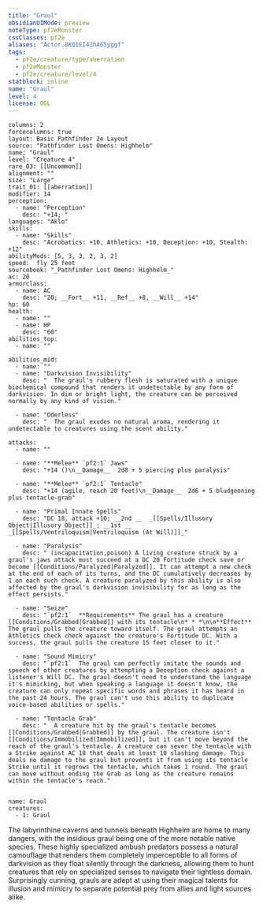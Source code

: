```yaml
---
title: "Graul"
obsidianUIMode: preview
noteType: pf2eMonster
cssClasses: pf2e
aliases: "Actor.8KQ1EI41hA65yggf" 
tags:
  - pf2e/creature/type/aberration
  - pf2eMonster
  - pf2e/creature/level/4
statblock: inline
name: "Graul"
level: 4
license: OGL
---
```


```statblock
columns: 2
forcecolumns: true
layout: Basic Pathfinder 2e Layout
source: "Pathfinder Lost Omens: Highhelm"
name: "Graul"
level: "Creature 4"
rare_03: [[Uncommon]]
alignment: ""
size: "Large"
trait_01: [[aberration]]
modifier: 14
perception:
  - name: "Perception"
    desc: "+14; "
languages: "Aklo"
skills:
  - name: "Skills"
    desc: "Acrobatics: +10, Athletics: +10, Deception: +10, Stealth: +12"
abilityMods: [5, 3, 3, 2, 3, 2]
speed:  fly 25 feet
sourcebook: "_Pathfinder Lost Omens: Highhelm_"
ac: 20
armorclass:
  - name: AC
    desc: "20; __Fort__ +11, __Ref__ +8, __Will__ +14"
hp: 60
health:
  - name: ""
  - name: HP
    desc: "60"
abilities_top:
  - name: ""

abilities_mid:
  - name: ""
  - name: "Darkvision Invisibility"
    desc: "  The graul's rubbery flesh is saturated with a unique biochemical compound that renders it undetectable by any form of darkvision. In dim or bright light, the creature can be perceived normally by any kind of vision."

  - name: "Oderless"
    desc: "  The graul exudes no natural aroma, rendering it undetectable to creatures using the scent ability."

attacks:
  - name: ""

  - name: "**Melee** `pf2:1` Jaws"
    desc: "+14 ()\n__Damage__  2d8 + 5 piercing plus paralysis"

  - name: "**Melee** `pf2:1` Tentacle"
    desc: "+14 (agile, reach 20 feet)\n__Damage__  2d6 + 5 bludgeoning plus tentacle-grab"

  - name: "Primal Innate Spells"
    desc: "DC 18, attack +10; __2nd __  _[[Spells/Illusory Object|Illusory Object]]_; __1st __  _[[Spells/Ventriloquism|Ventriloquism (At Will)]]_"

  - name: "Paralysis"
    desc: " (incapacitation,poison) A living creature struck by a graul's jaws attack must succeed at a DC 20 Fortitude check save or become [[Conditions/Paralyzed|Paralyzed]]. It can attempt a new check at the end of each of its turns, and the DC cumulatively decreases by 1 on each such check. A creature paralyzed by this ability is also affected by the graul's darkvision invisibility for as long as the effect persists."

  - name: "Seize"
    desc: "`pf2:1`  **Requirements** The graul has a creature [[Conditions/Grabbed|Grabbed]] with its tentacle\n* * *\n\n**Effect** The graul pulls the creature toward itself. The graul attempts an Athletics check check against the creature's Fortitude DC. With a success, the graul pulls the creature 15 feet closer to it."

  - name: "Sound Mimicry"
    desc: "`pf2:1`  The graul can perfectly imitate the sounds and speech of other creatures by attempting a Deception check against a listener's Will DC. The graul doesn't need to understand the language it's mimicking, but when speaking a language it doesn't know, the creature can only repeat specific words and phrases it has heard in the past 24 hours. The graul can't use this ability to duplicate voice-based abilities or spells."

  - name: "Tentacle Grab"
    desc: "  A creature hit by the graul's tentacle becomes [[Conditions/Grabbed|Grabbed]] by the graul. The creature isn't [[Conditions/Immobilized|Immobilized]], but it can't move beyond the reach of the graul's tentacle. A creature can sever the tentacle with a Strike against AC 18 that deals at least 10 slashing damage. This deals no damage to the graul but prevents it from using its tentacle Strike until it regrows the tentacle, which takes 1 round. The graul can move without ending the Grab as long as the creature remains within the tentacle's reach."
 
```

```encounter-table
name: Graul
creatures:
  - 1: Graul
```



The labyrinthine caverns and tunnels beneath Highhelm are home to many dangers, with the insidious graul being one of the more notable native species. These highly specialized ambush predators possess a natural camouflage that renders them completely imperceptible to all forms of darkvision as they float silently through the darkness, allowing them to hunt creatures that rely on specialized senses to navigate their lightless domain. Surprisingly cunning, grauls are adept at using their magical talents for illusion and mimicry to separate potential prey from allies and light sources alike.

